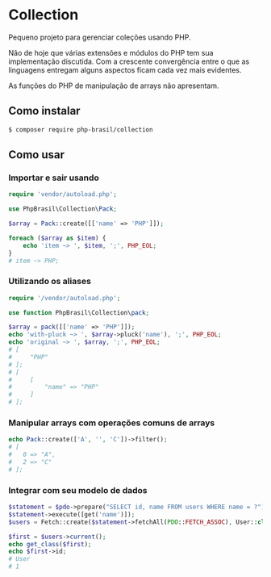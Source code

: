 # Collection

Pequeno projeto para gerenciar coleções usando PHP.

Não de hoje que várias extensões e módulos do PHP tem sua implementação discutida. Com a crescente convergência entre o que as linguagens entregam alguns aspectos ficam cada vez mais evidentes.

As funções do PHP de manipulação de arrays não apresentam.

## Como instalar

```bash
$ composer require php-brasil/collection
```

## Como usar

### Importar e sair usando

```php
require 'vendor/autoload.php';

use PhpBrasil\Collection\Pack;

$array = Pack::create([['name' => 'PHP']]);

foreach ($array as $item) {
    echo 'item ~> ', $item, ';', PHP_EOL;
}
# item ~> PHP;
```

### Utilizando os aliases

```php
require '/vendor/autoload.php';

use function PhpBrasil\Collection\pack;

$array = pack([['name' => 'PHP']]);
echo 'with-pluck ~> ', $array->pluck('name'), ';', PHP_EOL;
echo 'original ~> ', $array, ';', PHP_EOL;
# [
#     "PHP"
# ];
# [
#     [
#         "name" => "PHP"
#     ]
# ];
```

### Manipular arrays com operações comuns de arrays

```php
echo Pack::create(['A', '', 'C'])->filter();
# [
#   0 => "A",
#   2 => "C"
# ];
```

### Integrar com seu modelo de dados

```php
$statement = $pdo->prepare("SELECT id, name FROM users WHERE name = ?");
$statement->execute([get('name')]);
$users = Fetch::create($statement->fetchAll(PDO::FETCH_ASSOC), User::class);

$first = $users->current();
echo get_class($first);
echo $first->id;
# User
# 1
```
